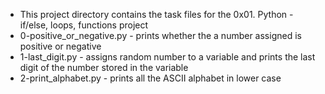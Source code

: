 * This project directory contains the task files for the 0x01. Python - if/else, loops, functions project
* 0-positive_or_negative.py - prints whether the a number assigned is positive or negative
* 1-last_digit.py - assigns random number to a variable and prints the last digit of the number stored in the variable
* 2-print_alphabet.py - prints all the ASCII alphabet in lower case

